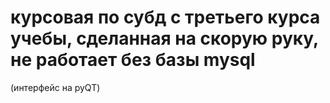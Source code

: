 # курсовая по субд с третьего курса учебы, сделанная на скорую руку, не работает без базы mysql 
(интерфейс на pyQT)
